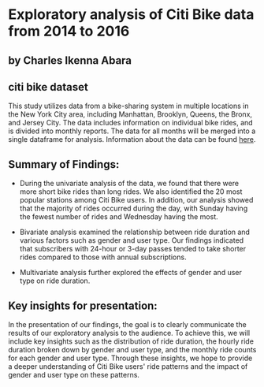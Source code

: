 # Exploratory analysis of Citi Bike data from 2014 to 2016

## by Charles Ikenna Abara

## citi bike dataset

This study utilizes data from a bike-sharing system in multiple locations in the New York City area, including Manhattan, Brooklyn, Queens, the Bronx, and Jersey City. The data includes information on individual bike rides, and is divided into monthly reports. The data for all months will be merged into a single dataframe for analysis. Information about the data can be found [here](https://ride.citibikenyc.com/system-data).

## Summary of Findings:

- During the univariate analysis of the data, we found that there were more short bike rides than long rides. We also identified the 20
  most popular stations among Citi Bike users. In addition, our analysis showed that the majority of rides occurred during the day, with
  Sunday having the fewest number of rides and Wednesday having the most.

- Bivariate analysis examined the relationship between ride duration and various factors such as gender and user type. Our findings indicated that subscribers with 24-hour or 3-day passes tended to take shorter rides compared to those with annual subscriptions.

- Multivariate analysis further explored the effects of gender and user type on ride duration.

## Key insights for presentation:

In the presentation of our findings, the goal is to clearly communicate the results of our exploratory analysis to the audience. To achieve this, we will include key insights such as the distribution of ride duration, the hourly ride duration broken down by gender and user type, and the monthly ride counts for each gender and user type. Through these insights, we hope to provide a deeper understanding of Citi Bike users' ride patterns and the impact of gender and user type on these patterns.
